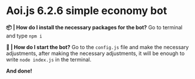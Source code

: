 # Aoi.js 6.2.6 simple economy bot

**📦 | How do I install the necessary packages for the bot?**
Go to terminal and type `npm i`

**🚀 | How do I start the bot?**
Go to the `config.js` file and make the necessary adjustments, after making the necessary adjustments, it will be enough to write `node index.js` in the terminal.

**And done!**
